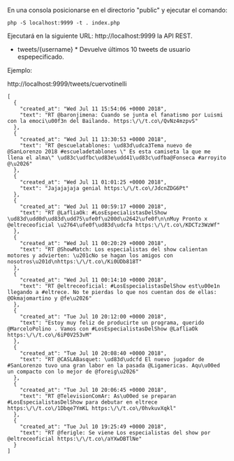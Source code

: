 En una consola posicionarse en el directorio "public" y ejecutar el comando:

	php -S localhost:9999 -t . index.php

Ejecutará en la siguiente URL: http://localhost:9999 la API REST.


* tweets/{username} *
Devuelve últimos 10 tweets de usuario espepecificado.

Ejemplo:

http://localhost:9999/tweets/cuervotinelli




	[
	  {
	    "created_at": "Wed Jul 11 15:54:06 +0000 2018",
	    "text": "RT @baronjimena: Cuando se junta el fanatismo por Luismi con la emoci\u00f3n del Bailando. https:\/\/t.co\/QvNz4mzpvS"
	  },
	  {
	    "created_at": "Wed Jul 11 13:30:53 +0000 2018",
	    "text": "RT @escuelatablones: \ud83d\udca3Tema nuevo de @SanLorenzo 2018 #escueladetablones \" Es esta camiseta la que me llena el alma\" \ud83c\udfbc\ud83e\udd41\ud83c\udfba@Fonseca #arroyito @\u2026"
	  },
	  {
	    "created_at": "Wed Jul 11 01:01:25 +0000 2018",
	    "text": "Jajajajaja genial https:\/\/t.co\/JdcnZDG6Pt"
	  },
	  {
	    "created_at": "Wed Jul 11 00:59:17 +0000 2018",
	    "text": "RT @LafliaOk: #LosEspecialistasDelShow  \ud83d\udd0d\ud83d\udd75\ufe0f\u200d\u2642\ufe0f\n\nMuy Pronto x @eltreceoficial \u2764\ufe0f\ud83d\udcfa https:\/\/t.co\/KDCTz3WzWf"
	  },
	  {
	    "created_at": "Wed Jul 11 00:20:29 +0000 2018",
	    "text": "RT @ShowMatch: Los especialistas del show calientan motores y advierten: \u201cNo se hagan los amigos con nosotros\u201d\nhttps:\/\/t.co\/Ki0UDb818T"
	  },
	  {
	    "created_at": "Wed Jul 11 00:14:10 +0000 2018",
	    "text": "RT @eltreceoficial: #LosEspecialistasDelShow est\u00e1n llegando a #eltrece. No te pierdas lo que nos cuentan dos de ellas: @Okmajomartino y @fe\u2026"
	  },
	  {
	    "created_at": "Tue Jul 10 20:12:00 +0000 2018",
	    "text": "Estoy muy feliz de producirte un programa, querido @MarceloPolino . Vamos con #LosEspecialistasDelShow @LafliaOk https:\/\/t.co\/6iP0V253vM"
	  },
	  {
	    "created_at": "Tue Jul 10 20:08:40 +0000 2018",
	    "text": "RT @CASLABasquet: \ud83d\udcfd El nuevo jugador de #SanLorenzo tuvo una gran labor en la pasada @Ligamericas. Aqu\u00ed un compacto con lo mejor de @foreig\u2026"
	  },
	  {
	    "created_at": "Tue Jul 10 20:06:45 +0000 2018",
	    "text": "RT @TelevisionComAr: As\u00ed se preparan #LosEspecialistasDelShow para debutar en eltrece https:\/\/t.co\/1Dbqe7YmKL https:\/\/t.co\/0hvkuvXqkl"
	  },
	  {
	    "created_at": "Tue Jul 10 19:25:49 +0000 2018",
	    "text": "RT @ferigle: Se viene Los especialistas del show por @eltreceoficial https:\/\/t.co\/aYXwDBTlNe"
	  }
	]

